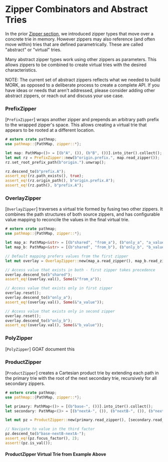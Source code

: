 # Zipper Combinators and Abstract Tries

In the prior [Zipper section](./1.02.00_zippers.md), we introduced zipper types that move over a concrete trie in memory.  However zippers may also reference (and often move within) tries that are defined parametrically.  These are called "abstract" or "virtual" tries.

Many abstract zipper types work using other zippers as parameters.  This allows zippers to be combined to create virtual tries with the desired characteristics.

NOTE: The current set of abstract zippers reflects what we needed to build MORK, as opposed to a deliberate process to create a complete API.  If you have ideas or needs that aren't addressed, please consider adding other abstract zippers, or reach out and discuss your use case.

### PrefixZipper
[`PrefixZipper`] wraps another zipper and prepends an arbitrary path prefix to the wrapped zipper's space. This allows creating a virtual trie that appears to be rooted at a different location.

```rust
# extern crate pathmap;
use pathmap::{PathMap, zipper::*};

let map: PathMap<()> = [(b"A", ()), (b"B", ())].into_iter().collect();
let mut rz = PrefixZipper::new(b"origin.prefix.", map.read_zipper());
rz.set_root_prefix_path(b"origin.").unwrap();

rz.descend_to(b"prefix.A");
assert_eq!(rz.path_exists(), true);
assert_eq!(rz.origin_path(), b"origin.prefix.A");
assert_eq!(rz.path(), b"prefix.A");
```

### OverlayZipper
[`OverlayZipper`] traverses a virtual trie formed by fusing two other zippers. It combines the path structures of both source zippers, and has configurable value mapping to reconcile the values in the final virtual trie.

```rust
# extern crate pathmap;
use pathmap::{PathMap, zipper::*};

let map_a: PathMap<&str> = [(b"shared", "from_a"), (b"only_a", "a_value")].into_iter().collect();
let map_b: PathMap<&str> = [(b"shared", "from_b"), (b"only_b", "b_value")].into_iter().collect();

// Default mapping prefers values from the first zipper
let mut overlay = OverlayZipper::new(map_a.read_zipper(), map_b.read_zipper());

// Access value that exists in both - first zipper takes precedence
overlay.descend_to(b"shared");
assert_eq!(overlay.val(), Some(&"from_a"));

// Access value that exists only in first zipper
overlay.reset();
overlay.descend_to(b"only_a");
assert_eq!(overlay.val(), Some(&"a_value"));

// Access value that exists only in second zipper
overlay.reset();
overlay.descend_to(b"only_b");
assert_eq!(overlay.val(), Some(&"b_value"));
```

### PolyZipper
[`PolyZipper`] GOAT document this

### ProductZipper
[`ProductZipper`] creates a Cartesian product trie by extending each path in the primary trie with the root of the next secondary trie, recursively for all secondary zippers.

```rust
# extern crate pathmap;
use pathmap::{PathMap, zipper::*};

let primary: PathMap<()> = [(b"base-", ())].into_iter().collect();
let secondary: PathMap<()> = [(b"nextA-", ()), (b"nextB-", ()), (b"nextC-", ())].into_iter().collect();

let mut pz = ProductZipper::new(primary.read_zipper(), [secondary.read_zipper(), secondary.read_zipper()]);

// Navigate to value in the third factor
pz.descend_to(b"base-nextB-nextA-");
assert_eq!(pz.focus_factor(), 2);
assert!(pz.is_val());
```

#### ProductZipper Virtual Trie from Example Above

<p align="center">
  <object type="image/svg+xml" data="images/1.04.00_product_zipper.svg" style="width:50%;"></object>
</p>
